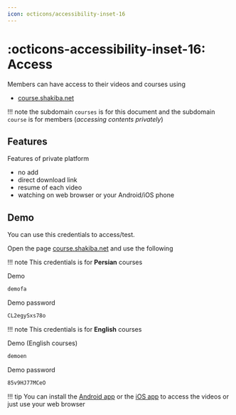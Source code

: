 ```yaml
---
icon: octicons/accessibility-inset-16
---
```


# :octicons-accessibility-inset-16: Access

Members can have access to their videos and courses using 

- [course.shakiba.net](https://course.shakiba.net/)


!!! note
    the subdomain `courses` is for this document and the subdomain `course` is 
    for members (_accessing contents privately_)


## Features

Features of private platform

- no add
- direct download link
- resume of each video
- watching on web browser or your Android/iOS phone

## Demo

You can use this credentials to access/test.

Open the page [course.shakiba.net](https://course.shakiba.net/) and use the following


!!! note
    This credentials is for **Persian** courses

Demo

```bash
demofa
```

Demo password
```bash
CL2egySxs78o
```

!!! note
    This credentials is for **English** courses


Demo (English courses)

```bash
demoen
```

Demo password
```bash
85v9HJ77MCeO
```

!!! tip
    You can install the [Android app](https://play.google.com/store/apps/details?id=org.jellyfin.mobile) or
    the [iOS app](https://apps.apple.com/us/app/jellyfin-mobile/id1480192618) to access the videos or
    just use your web browser
